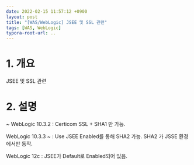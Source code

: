 ```yaml
---
date: 2022-02-15 11:57:12 +0900
layout: post
title: "[WAS/WebLogic] JSEE 및 SSL 관련"
tags: [WAS, WebLogic]
typora-root-url: ..
---
```



# 1. 개요

JSEE 및 SSL 관련



# 2. 설명

~ WebLogic 10.3.2 : Certicom SSL + SHA1 만 가능.

WebLogic 10.3.3 ~ : Use JSEE Enabled를 통해 SHA2 가능.  SHA2 가 JSSE 환경에서만 동작.

WebLogic 12c : JSEE가 Default로 Enabled되어 있음.
